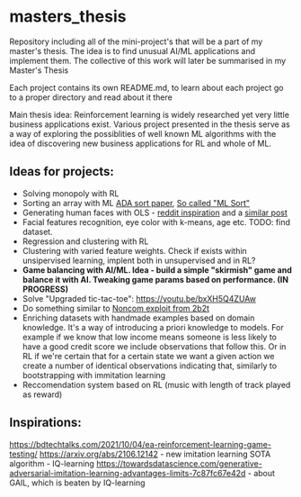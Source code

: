 # masters_thesis

Repository including all of the mini-project's that will be a part of my master's thesis. The idea is to find unusual AI/ML applications and implement them. The collective of this work will later be summarised in my Master's Thesis

Each project contains its own README.md, to learn about each project go to a proper directory and read about it there

Main thesis idea: Reinforcement learning is widely researched yet very little business applications exist. Various project presented in the thesis serve as a way of exploring the possiblities of well known ML algorithms with the idea of discovering new business applications for RL and whole of ML.

## Ideas for projects:

- Solving monopoly with RL
- Sorting an array with ML [ADA sort paper](https://www.researchgate.net/publication/305362015_AdaSort_Adaptive_Sorting_using_Machine_Learning), [So called "ML Sort"](https://arxiv.org/abs/1805.04272)
- Generating human faces with OLS - [reddit inspiration](https://www.reddit.com/r/learnmachinelearning/comments/npojso/built_linear_regression_model_which_can_predict/?utm_medium=android_app&utm_source=share) and a [similar post](https://www.reddit.com/r/artificial/comments/ozsdju/generate_new_images_from_any_userbased_inputs_say/?utm_medium=android_app&utm_source=share)
- Facial features recognition, eye color with k-means, age etc. TODO: find dataset.
- Regression and clustering with RL
- Clustering with varied feature weights. Check if exists within unsipervised learning, implent both in unsupervised and in RL?
- **Game balancing with AI/ML. Idea - build a simple "skirmish" game and balance it with AI. Tweaking game params based on performance. (IN PROGRESS)**
- Solve "Upgraded tic-tac-toe": https://youtu.be/bxXH5Q4ZUAw
- Do something similar to [Noncom exploit from 2b2t](https://github.com/nerdsinspace/nocom-explanation/blob/main/README.md)
- Enriching datasets with handmade examples based on domain knowledge. It's a way of introducing a priori knowledge to models. For example if we know that low income means someone is less likely to have a good credit score we include observations that follow this. Or in RL if we're certain that for a certain state we want a given action we create a number of identical observations indicating that, similarly to bootstrapping with immitation learning
- Reccomendation system based on RL (music with length of track played as reward)

## Inspirations:
https://bdtechtalks.com/2021/10/04/ea-reinforcement-learning-game-testing/
https://arxiv.org/abs/2106.12142 - new imitation learning SOTA algorithm - IQ-learning
https://towardsdatascience.com/generative-adversarial-imitation-learning-advantages-limits-7c87fc67e42d - about GAIL, which is beaten by IQ-learning
